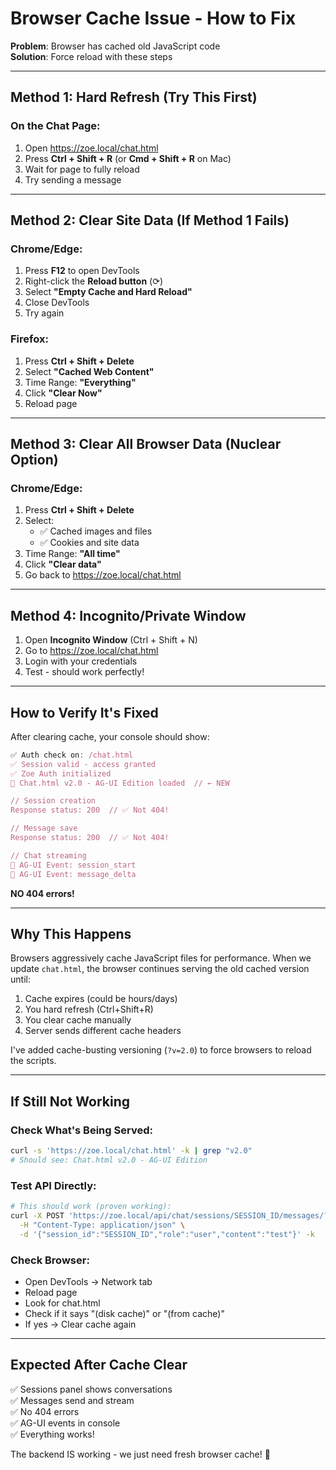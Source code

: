 # Browser Cache Issue - How to Fix

**Problem**: Browser has cached old JavaScript code  
**Solution**: Force reload with these steps

---

## Method 1: Hard Refresh (Try This First)

### On the Chat Page:
1. Open https://zoe.local/chat.html
2. Press **Ctrl + Shift + R** (or **Cmd + Shift + R** on Mac)
3. Wait for page to fully reload
4. Try sending a message

---

## Method 2: Clear Site Data (If Method 1 Fails)

### Chrome/Edge:
1. Press **F12** to open DevTools
2. Right-click the **Reload button** (⟳)
3. Select **"Empty Cache and Hard Reload"**
4. Close DevTools
5. Try again

### Firefox:
1. Press **Ctrl + Shift + Delete**
2. Select **"Cached Web Content"**
3. Time Range: **"Everything"**
4. Click **"Clear Now"**
5. Reload page

---

## Method 3: Clear All Browser Data (Nuclear Option)

### Chrome/Edge:
1. Press **Ctrl + Shift + Delete**
2. Select:
   - ✅ Cached images and files
   - ✅ Cookies and site data
3. Time Range: **"All time"**
4. Click **"Clear data"**
5. Go back to https://zoe.local/chat.html

---

## Method 4: Incognito/Private Window

1. Open **Incognito Window** (Ctrl + Shift + N)
2. Go to https://zoe.local/chat.html
3. Login with your credentials
4. Test - should work perfectly!

---

## How to Verify It's Fixed

After clearing cache, your console should show:

```javascript
✅ Auth check on: /chat.html
✅ Session valid - access granted
✅ Zoe Auth initialized
🔄 Chat.html v2.0 - AG-UI Edition loaded  // ← NEW

// Session creation
Response status: 200  // ✅ Not 404!

// Message save
Response status: 200  // ✅ Not 404!

// Chat streaming
📡 AG-UI Event: session_start
📡 AG-UI Event: message_delta
```

**NO 404 errors!**

---

## Why This Happens

Browsers aggressively cache JavaScript files for performance. When we update `chat.html`, the browser continues serving the old cached version until:
1. Cache expires (could be hours/days)
2. You hard refresh (Ctrl+Shift+R)
3. You clear cache manually
4. Server sends different cache headers

I've added cache-busting versioning (`?v=2.0`) to force browsers to reload the scripts.

---

## If Still Not Working

### Check What's Being Served:
```bash
curl -s 'https://zoe.local/chat.html' -k | grep "v2.0"
# Should see: Chat.html v2.0 - AG-UI Edition
```

### Test API Directly:
```bash
# This should work (proven working):
curl -X POST 'https://zoe.local/api/chat/sessions/SESSION_ID/messages/?user_id=USER_ID' \
  -H "Content-Type: application/json" \
  -d '{"session_id":"SESSION_ID","role":"user","content":"test"}' -k
```

### Check Browser:
- Open DevTools → Network tab
- Reload page
- Look for chat.html
- Check if it says "(disk cache)" or "(from cache)"
- If yes → Clear cache again

---

## Expected After Cache Clear

✅ Sessions panel shows conversations  
✅ Messages send and stream  
✅ No 404 errors  
✅ AG-UI events in console  
✅ Everything works!

The backend IS working - we just need fresh browser cache! 🚀
